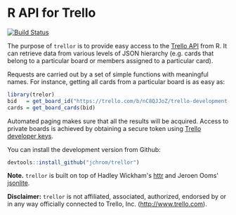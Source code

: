 # R API for Trello

[![Build Status](https://travis-ci.org/jchrom/trellor.svg?branch=master)](https://travis-ci.org/jchrom/trellor)

The purpose of `trellor` is to provide easy access to the [Trello API](https://developers.trello.com/) from R. It can retrieve data from various levels of JSON hierarchy (e.g. cards that belong to a particular board or members assigned to a particular card).

Requests are carried out by a set of simple functions with meaningful names. For instance, getting all cards from a particular board is as easy as:

```r
library(trelor)
bid   = get_board_id("https://trello.com/b/nC8QJJoZ/trello-development-roadmap")
cards = get_board_cards(bid)
```

Automated paging makes sure that all the results will be acquired. Access to private boards is achieved by obtaining a secure token using [Trello developer keys](https://developers.trello.com/get-started/start-building#connect).

You can install the development version from Github:

```r
devtools::install_github("jchrom/trellor")
```

**Note.** `trellor` is built on top of Hadley Wickham's [httr](https://cran.r-project.org/package=httr) and Jeroen Ooms' [jsonlite](https://cran.r-project.org/package=jsonlite).

**Disclaimer:** `trellor` is not affiliated, associated, authorized, endorsed by or in any way officially connected to Trello, Inc. (<http://www.trello.com>).
